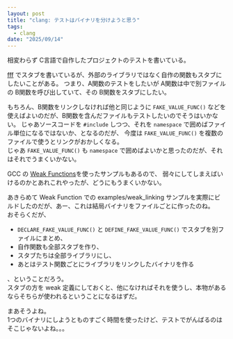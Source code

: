 ```yaml
---
layout: post
title: "clang: テストはバイナリを分けようと思う"
tags:
  - clang
date: "2025/09/14"
---
```


相変わらず C言語で自作したプロジェクトのテストを書いている。

[fff](https://github.com/meekrosoft/fff) でスタブを書いているが、外部のライブラリではなく自作の関数もスタブにしたいことがある。
つまり、A関数のテストをしたいが A関数は中で別ファイルの B関数を呼び出していて、その B関数をスタブにしたい。

もちろん、B関数をリンクしなければ他と同じように `FAKE_VALUE_FUNC()` などを使えばよいのだが、B関数を含んだファイルもテストしたいのでそうはいかない。
じゃあソースコードを `#include` しつつ、それを `namespace` で囲めばファイル単位になるではないか、となるのだが、
今度は `FAKE_VALUE_FUNC()` を複数のファイルで使うとリンクがおかしくなる。  
じゃあ `FAKE_VALUE_FUNC()` も `namespace` で囲めばよいかと思ったのだが、それはそれでうまくいかない。

GCC の [Weak Functions](https://github.com/meekrosoft/fff/blob/5111c61e1ef7848e3afd3550044a8cf4405f4199/README.md#weak-functions)を使ったサンプルもあるので、
弱々にしてしまえばいけるのかとあれこれやったが、どうにもうまくいかない。

あきらめて Weak Function での examples/weak_linking サンプルを実際にビルドしたのだが、あー、これは結局バイナリをファイルごとに作ったのね。  
おそらくだが、

* `DECLARE_FAKE_VALUE_FUNC()` と `DEFINE_FAKE_VALUE_FUNC()` でスタブを別ファイルにまとめ、
* 自作関数も全部スタブを作り、
* スタブたちは全部ライブラリにし、
* あとはテスト関数ごとにライブラリをリンクしたバイナリを作る

、ということだろう。  
スタブの方を weak 定義にしておくと、他になければそれを使うし、本物があるならそちらが使われるということになるはずだ。

まあそうよね。  
1つのバイナリにしようとものすごく時間を使ったけど、テストでがんばるのはそこじゃないよね。。。  
